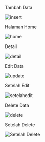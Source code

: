 Tambah Data

![insert](https://github.com/user-attachments/assets/84b2fa87-67db-4a9d-a01a-2a68a4e9deec)

Halaman Home

![home](https://github.com/user-attachments/assets/5309d81e-2cb4-43fb-9099-975fecf03161)

Detail

![detail](https://github.com/user-attachments/assets/9b06986b-fdaa-4561-95ec-6a672d51c881)

Edit Data

![update](https://github.com/user-attachments/assets/0db06004-9af0-4341-bb13-080087cc1ed6)

Setelah Edit

![setelahedit](https://github.com/user-attachments/assets/2e07d075-53ed-468b-b0f9-46086b9936a4)

Delete Data 

![delete](https://github.com/user-attachments/assets/0e488876-9822-4845-a884-17d0db491bd4)

Setelah Delete

![Setelah Delete](https://github.com/user-attachments/assets/60498590-065d-4880-82d6-099ac12a69a6)
